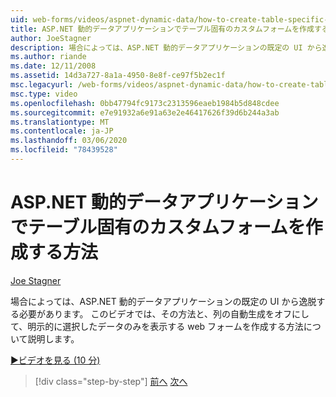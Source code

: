 ```yaml
---
uid: web-forms/videos/aspnet-dynamic-data/how-to-create-table-specific-custom-forms-in-an-aspnet-dynamic-data-application
title: ASP.NET 動的データアプリケーションでテーブル固有のカスタムフォームを作成する方法 |Microsoft Docs
author: JoeStagner
description: 場合によっては、ASP.NET 動的データアプリケーションの既定の UI から逸脱する必要があります。 このビデオでは、その方法と、これを無効にする方法について説明します。
ms.author: riande
ms.date: 12/11/2008
ms.assetid: 14d3a727-8a1a-4950-8e8f-ce97f5b2ec1f
msc.legacyurl: /web-forms/videos/aspnet-dynamic-data/how-to-create-table-specific-custom-forms-in-an-aspnet-dynamic-data-application
msc.type: video
ms.openlocfilehash: 0bb47794fc9173c2313596eaeb1984b5d848cdee
ms.sourcegitcommit: e7e91932a6e91a63e2e46417626f39d6b244a3ab
ms.translationtype: MT
ms.contentlocale: ja-JP
ms.lasthandoff: 03/06/2020
ms.locfileid: "78439528"
---
```

# <a name="how-to-create-table-specific-custom-forms-in-an-aspnet-dynamic-data-application"></a>ASP.NET 動的データアプリケーションでテーブル固有のカスタムフォームを作成する方法

[Joe Stagner](https://github.com/JoeStagner)

場合によっては、ASP.NET 動的データアプリケーションの既定の UI から逸脱する必要があります。 このビデオでは、その方法と、列の自動生成をオフにして、明示的に選択したデータのみを表示する web フォームを作成する方法について説明します。

[&#9654;ビデオを見る (10 分)](https://channel9.msdn.com/Blogs/ASP-NET-Site-Videos/how-to-create-table-specific-custom-forms-in-an-aspnet-dynamic-data-application)

> [!div class="step-by-step"]
> [前へ](how-to-remove-columns-from-your-dynamicdata-data-grids.md)
> [次へ](aspnet-dynamic-data-custom-form-formatting.md)
